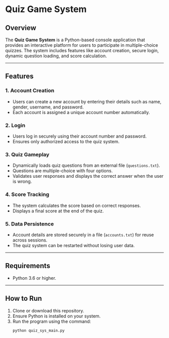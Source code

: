 # Quiz Game System

## Overview

The **Quiz Game System** is a Python-based console application that provides an interactive platform for users to participate in multiple-choice quizzes. The system includes features like account creation, secure login, dynamic question loading, and score calculation.

---

## Features

### 1. **Account Creation**
- Users can create a new account by entering their details such as name, gender, username, and password.
- Each account is assigned a unique account number automatically.

### 2. **Login**
- Users log in securely using their account number and password.
- Ensures only authorized access to the quiz system.

### 3. **Quiz Gameplay**
- Dynamically loads quiz questions from an external file (`questions.txt`).
- Questions are multiple-choice with four options.
- Validates user responses and displays the correct answer when the user is wrong.

### 4. **Score Tracking**
- The system calculates the score based on correct responses.
- Displays a final score at the end of the quiz.

### 5. **Data Persistence**
- Account details are stored securely in a file (`accounts.txt`) for reuse across sessions.
- The quiz system can be restarted without losing user data.

---

## Requirements

- Python 3.6 or higher.

---

## How to Run

1. Clone or download this repository.
2. Ensure Python is installed on your system.
3. Run the program using the command:
   ```bash
   python quiz_sys_main.py
